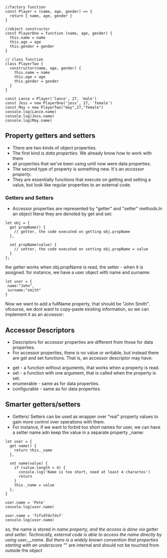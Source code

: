 ```
//factory function
const Player = (name, age, gender) => {
  return { name, age, gender }
}

//object constructor
const PlayerOne = function (name, age, gender) {
  this.name = name
  this.age = age
  this.gender = gender
}

// class function
class PlayerTwo {
  constructor(name, age, gender) {
    this.name = name
    this.age = age
    this.gender = gender
  }
}

const Lance = Player('lance', 27, 'male')
const Jess = new PlayerOne('jess', 27, 'female')
const May = new PlayerTwo("may",27,"female")
console.log(Lance.name)
console.log(Jess.name)
console.log(May.name)
```

## Property getters and setters

- There are two kinds of object properties.
- The first kind is <em>data properties</em>. We already know how to work with them
- all properties that we've been using until now were data properties.
- The second type of property is something new. It's an <em>accessor property</em>.
- They are essentially functions that execute on getting and setting a value, but look like regular properties to an external code.

### Getters and Setters

- Accessor properties are represented by "getter" and "setter" methods.In an object literal they are denoted by get and set:

```
let obj = {
  get propName() {
    // getter, the code executed on getting obj.propName
  },

  set propName(value) {
    // setter, the code executed on setting obj.propName = value
  }
};
```

the getter works when obj.propName is read, the setter - when it is assigned.
for instance, we have a user object with name and surname:

```
let user = {
 name:"John",
 surname:"smith"
}
```

Now we want to add a fullName property, that should be "John Smith". ofcourse, we dont want to copy-paste existing information, so we can implement it as an accessor:

## Accessor Descriptors

- Descriptors for accessor properties are different from those for data properties.
- For accessor properties, there is no value or writable, but instead there are get and set functions.
  That is, an accessor descriptor may have:

* get - a function without arguments, that works when a property is read.
* set - a function with one argument, that is called when the property is set.
* enumerable - same as for data properties.
* configurable - same as for data properties.

## Smarter getters/setters

- Getters/ Setters can be used as wrapper over "real" property values to gain more
  control over operations with them.
- For instance, if we want to forbid too short names for user, we can have a setter
  name adn keep the value in a separate property \_name:

```
let user = {
  get name() {
    return this._name
  },

  set name(value) {
    if (value.length < 4) {
      console.log('Name is too short, need at least 4 charactes')
      return
    }
    this._name = value
  },
}

user.name = 'Pete'
console.log(user.name)

user.name = 'fsfsdfdsfdsf'
console.log(user.name)
```
so, the name is stored in _name property, and the access is done via getter and setter.
Technically, external code is able to access the name directly by using user.__name.
But there is a widely known convention that properties starting with an underscore "_"
are internal and should not be touched from outside the object